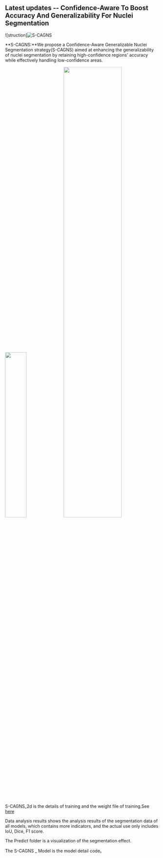 ## Latest updates -- Confidence-Aware To Boost Accuracy And Generalizability For Nuclei Segmentation

![struction]![S-CAGNS](https://github.com/user-attachments/assets/a39e9b74-de7c-4adb-b572-34a2a29a6acb)

**S-CAGNS:**We propose a Confidence-Aware Generalizable Nuclei Segmentation strategy(S-CAGNS) aimed at enhancing the generalizability of nuclei segmentation by retaining high-confidence regions' accuracy while effectively handling low-confidence areas.

<p float="left">
  <img src="assets/masks1.png?raw=true" width="37.25%" />
  <img src="assets/masks2.jpg?raw=true" width="61.5%" /> 
</p>

S-CAGNS_2d is the details of training and the weight file of training.See [here](https://zenodo.org/records/14091623) 

Data analysis results shows the analysis results of the segmentation data of all models, which contains more indicators, and the actual use only includes IoU, Dice, F1 score.

The Predict folder is a visualization of the segmentation effect.

The S-CAGNS _ Model is the model detail code。
